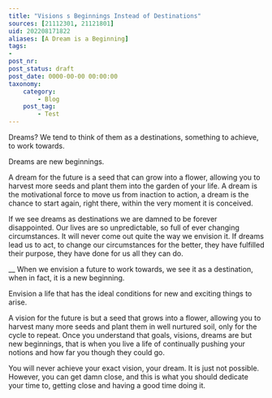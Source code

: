 ```yaml
---
title: "Visions s Beginnings Instead of Destinations"
sources: [21112301, 21121801]
uid: 202208171822
aliases: [A Dream is a Beginning]
tags:
-
post_nr:
post_status: draft
post_date: 0000-00-00 00:00:00
taxonomy:
    category:
        - Blog
    post_tag:
        - Test
---
```



Dreams? We tend to think of them as a destinations, something to achieve, to work towards.

Dreams are new beginnings.

A dream for the future is a seed that can grow into a flower, allowing you to harvest more seeds and plant them into the garden of your life. A dream is the motivational force to move us from inaction to action, a dream is the chance to start again, right there, within the very moment it is conceived. 

If we see dreams as destinations we are damned to be forever disappointed. Our lives are so unpredictable, so full of ever changing circumstances. It will never come out quite the way we envision it. If dreams lead us to act, to change our circumstances for the better, they have fulfilled their purpose, they have done for us all they can do.

__
When we envision a future to work towards, we see it as a destination, when in fact, it is a new beginning.

Envision a life that has the ideal conditions for new and exciting things to arise.

A vision for the future is but a seed that grows into a flower, allowing you to harvest many more seeds and plant them in well nurtured soil, only for the cycle to repeat. Once you understand that goals, visions, dreams are but new beginnings, that is when you live a life of continually pushing your notions and how far you though they could go.

You will never achieve your exact vision, your dream. It is just not possible. However, you can get damn close, and this is what you should dedicate your time to, getting close and having a good time doing it.
